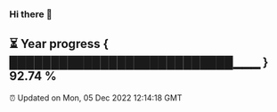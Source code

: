 ### Hi there 👋
⏳ Year progress { ███████████████████████████▁▁▁ } 92.74 %
---
⏰ Updated on Mon, 05 Dec 2022 12:14:18 GMT

